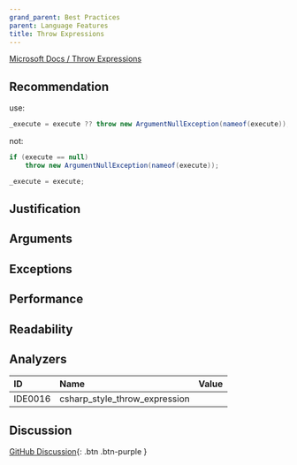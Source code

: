 ```yaml
---
grand_parent: Best Practices
parent: Language Features
title: Throw Expressions
---
```


[Microsoft Docs / Throw Expressions](https://docs.microsoft.com/dotnet/csharp/language-reference/keywords/throw#the-throw-expression)

## Recommendation

use:

```cs
_execute = execute ?? throw new ArgumentNullException(nameof(execute));
```

not:

```cs
if (execute == null)
    throw new ArgumentNullException(nameof(execute));

_execute = execute;
```

## Justification

## Arguments

## Exceptions

## Performance

## Readability

## Analyzers

| ID | Name | Value
|:-|:-|:-|
| IDE0016 | csharp_style_throw_expression | |

## Discussion

[GitHub Discussion](){: .btn .btn-purple }
